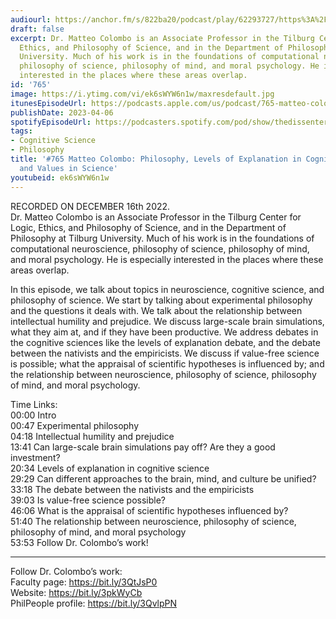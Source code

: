 ```yaml
---
audiourl: https://anchor.fm/s/822ba20/podcast/play/62293727/https%3A%2F%2Fd3ctxlq1ktw2nl.cloudfront.net%2Fstaging%2F2022-11-16%2F4c33381d-d60a-9625-03b8-ee7a93137005.m4a
draft: false
excerpt: Dr. Matteo Colombo is an Associate Professor in the Tilburg Center for Logic,
  Ethics, and Philosophy of Science, and in the Department of Philosophy at Tilburg
  University. Much of his work is in the foundations of computational neuroscience,
  philosophy of science, philosophy of mind, and moral psychology. He is especially
  interested in the places where these areas overlap.
id: '765'
image: https://i.ytimg.com/vi/ek6sWYW6n1w/maxresdefault.jpg
itunesEpisodeUrl: https://podcasts.apple.com/us/podcast/765-matteo-colombo-philosophy-levels-of-explanation/id1451347236?i=1000607755429&uo=4
publishDate: 2023-04-06
spotifyEpisodeUrl: https://podcasters.spotify.com/pod/show/thedissenter/episodes/765-Matteo-Colombo-Philosophy--Levels-of-Explanation-in-Cognitive-Science--and-Values-in-Science-e1sbi8v
tags:
- Cognitive Science
- Philosophy
title: '#765 Matteo Colombo: Philosophy, Levels of Explanation in Cognitive Science,
  and Values in Science'
youtubeid: ek6sWYW6n1w
---
```

<div class="timelinks">

RECORDED ON DECEMBER 16th 2022.  
Dr. Matteo Colombo is an Associate Professor in the Tilburg Center for Logic, Ethics, and Philosophy of Science, and in the Department of Philosophy at Tilburg University. Much of his work is in the foundations of computational neuroscience, philosophy of science, philosophy of mind, and moral psychology. He is especially interested in the places where these areas overlap.

In this episode, we talk about topics in neuroscience, cognitive science, and philosophy of science. We start by talking about experimental philosophy and the questions it deals with. We talk about the relationship between intellectual humility and prejudice. We discuss large-scale brain simulations, what they aim at, and if they have been productive. We address debates in the cognitive sciences like the levels of explanation debate, and the debate between the nativists and the empiricists. We discuss if value-free science is possible; what the appraisal of scientific hypotheses is influenced by; and the relationship between neuroscience, philosophy of science, philosophy of mind, and moral psychology.

Time Links:  
<time>00:00</time> Intro  
<time>00:47</time> Experimental philosophy  
<time>04:18</time> Intellectual humility and prejudice  
<time>13:41</time> Can large-scale brain simulations pay off? Are they a good investment?  
<time>20:34</time> Levels of explanation in cognitive science  
<time>29:29</time> Can different approaches to the brain, mind, and culture be unified?  
<time>33:18</time> The debate between the nativists and the empiricists  
<time>39:03</time> Is value-free science possible?  
<time>46:06</time> What is the appraisal of scientific hypotheses influenced by?  
<time>51:40</time> The relationship between neuroscience, philosophy of science, philosophy of mind, and moral psychology  
<time>53:53</time> Follow Dr. Colombo’s work!

---

Follow Dr. Colombo’s work:  
Faculty page: https://bit.ly/3QtJsP0  
Website: https://bit.ly/3pkWyCb  
PhilPeople profile: https://bit.ly/3QvlpPN
</div>

